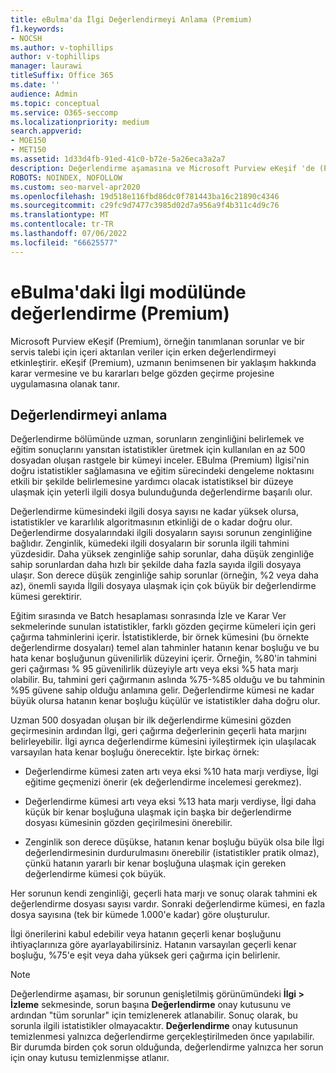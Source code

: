 ```yaml
---
title: eBulma'da İlgi Değerlendirmeyi Anlama (Premium)
f1.keywords:
- NOCSH
ms.author: v-tophillips
author: v-tophillips
manager: laurawi
titleSuffix: Office 365
ms.date: ''
audience: Admin
ms.topic: conceptual
ms.service: O365-seccomp
ms.localizationpriority: medium
search.appverid:
- MOE150
- MET150
ms.assetid: 1d33d4fb-91ed-41c0-b72e-5a26eca3a2a7
description: Değerlendirme aşamasına ve Microsoft Purview eKeşif 'de (Premium) İlgi eğitimi sırasında sorunların zenginliğini belirlemedeki rolüne genel bir bakış elde edin.
ROBOTS: NOINDEX, NOFOLLOW
ms.custom: seo-marvel-apr2020
ms.openlocfilehash: 19d518e116fbd86dc0f781443ba16c21890c4346
ms.sourcegitcommit: c29fc9d7477c3985d02d7a956a9f4b311c4d9c76
ms.translationtype: MT
ms.contentlocale: tr-TR
ms.lasthandoff: 07/06/2022
ms.locfileid: "66625577"
---
```

# <a name="assessment-in-the-relevance-module-in-ediscovery-premium"></a>eBulma'daki İlgi modülünde değerlendirme (Premium)
  
Microsoft Purview eKeşif (Premium), örneğin tanımlanan sorunlar ve bir servis talebi için içeri aktarılan veriler için erken değerlendirmeyi etkinleştirir. eKeşif (Premium), uzmanın benimsenen bir yaklaşım hakkında karar vermesine ve bu kararları belge gözden geçirme projesine uygulamasına olanak tanır.
  
## <a name="understanding-assessment"></a>Değerlendirmeyi anlama

Değerlendirme bölümünde uzman, sorunların zenginliğini belirlemek ve eğitim sonuçlarını yansıtan istatistikler üretmek için kullanılan en az 500 dosyadan oluşan rastgele bir kümeyi inceler. EBulma (Premium) İlgisi'nin doğru istatistikler sağlamasına ve eğitim sürecindeki dengeleme noktasını etkili bir şekilde belirlemesine yardımcı olacak istatistiksel bir düzeye ulaşmak için yeterli ilgili dosya bulunduğunda değerlendirme başarılı olur. 
  
Değerlendirme kümesindeki ilgili dosya sayısı ne kadar yüksek olursa, istatistikler ve kararlılık algoritmasının etkinliği de o kadar doğru olur. Değerlendirme dosyalarındaki ilgili dosyaların sayısı sorunun zenginliğine bağlıdır. Zenginlik, kümedeki ilgili dosyaların bir sorunla ilgili tahmini yüzdesidir. Daha yüksek zenginliğe sahip sorunlar, daha düşük zenginliğe sahip sorunlardan daha hızlı bir şekilde daha fazla sayıda ilgili dosyaya ulaşır. Son derece düşük zenginliğe sahip sorunlar (örneğin, %2 veya daha az), önemli sayıda İlgili dosyaya ulaşmak için çok büyük bir değerlendirme kümesi gerektirir.
  
Eğitim sırasında ve Batch hesaplaması sonrasında İzle ve Karar Ver sekmelerinde sunulan istatistikler, farklı gözden geçirme kümeleri için geri çağırma tahminlerini içerir. İstatistiklerde, bir örnek kümesini (bu örnekte değerlendirme dosyaları) temel alan tahminler hatanın kenar boşluğu ve bu hata kenar boşluğunun güvenilirlik düzeyini içerir. Örneğin, %80'in tahmini geri çağırması % 95 güvenilirlik düzeyiyle artı veya eksi %5 hata marjı olabilir. Bu, tahmini geri çağırmanın aslında %75-%85 olduğu ve bu tahminin %95 güvene sahip olduğu anlamına gelir. Değerlendirme kümesi ne kadar büyük olursa hatanın kenar boşluğu küçülür ve istatistikler daha doğru olur. 
  
Uzman 500 dosyadan oluşan bir ilk değerlendirme kümesini gözden geçirmesinin ardından İlgi, geri çağırma değerlerinin geçerli hata marjını belirleyebilir. İlgi ayrıca değerlendirme kümesini iyileştirmek için ulaşılacak varsayılan hata kenar boşluğu önerecektir. İşte birkaç örnek:
  
- Değerlendirme kümesi zaten artı veya eksi %10 hata marjı verdiyse, İlgi eğitime geçmenizi önerir (ek değerlendirme incelemesi gerekmez). 

- Değerlendirme kümesi artı veya eksi %13 hata marjı verdiyse, İlgi daha küçük bir kenar boşluğuna ulaşmak için başka bir değerlendirme dosyası kümesinin gözden geçirilmesini önerebilir. 

- Zenginlik son derece düşükse, hatanın kenar boşluğu büyük olsa bile İlgi değerlendirmesinin durdurulmasını önerebilir (istatistikler pratik olmaz), çünkü hatanın yararlı bir kenar boşluğuna ulaşmak için gereken değerlendirme kümesi çok büyük.

Her sorunun kendi zenginliği, geçerli hata marjı ve sonuç olarak tahmini ek değerlendirme dosyası sayısı vardır. Sonraki değerlendirme kümesi, en fazla dosya sayısına (tek bir kümede 1.000'e kadar) göre oluşturulur.
  
İlgi önerilerini kabul edebilir veya hatanın geçerli kenar boşluğunu ihtiyaçlarınıza göre ayarlayabilirsiniz. Hatanın varsayılan geçerli kenar boşluğu, %75'e eşit veya daha yüksek geri çağırma için belirlenir.
  
> [!NOTE]
> Değerlendirme aşaması, bir sorunun genişletilmiş görünümündeki **İlgi \> İzleme** sekmesinde, sorun başına **Değerlendirme** onay kutusunu ve ardından "tüm sorunlar" için temizlenerek atlanabilir. Sonuç olarak, bu sorunla ilgili istatistikler olmayacaktır. **Değerlendirme** onay kutusunun temizlenmesi yalnızca değerlendirme gerçekleştirilmeden önce yapılabilir. Bir durumda birden çok sorun olduğunda, değerlendirme yalnızca her sorun için onay kutusu temizlenmişse atlanır.
